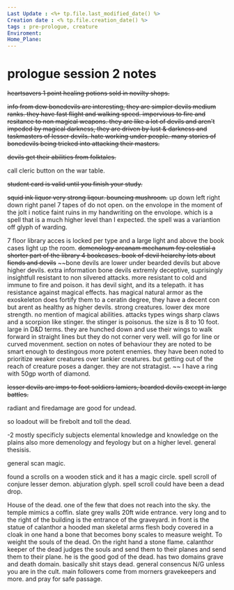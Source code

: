 ```yaml
---
Last Update : <%+ tp.file.last_modified_date() %>
Creation date : <% tp.file.creation_date() %>
tags : pre-prologue, creature
Enviroment: 
Home_Plane: 
---
```

# prologue session 2 notes

~~heartsavers 1 point healing potions sold in novilty shops.~~

~~info from dew bonedevils are interesting, they are simpler devils medium ranks. they have fast flight and walking speed. impervious to fire and resitance to non magical weapons. they are like a lot of devils and aren't impeded by magical darkness, they are driven by lust & darkness and taskmasters of lesser devils. hate working under people. many stories of bonedevils being tricked into attacking their masters.~~

~~devils get their abilities from folktales.~~

call cleric button on the war table. 

~~student card is valid until you finish your study.~~

~~squid ink liquor very strong liqour.
bouncing mushroom.~~
up down left right down right panel 
7 tapes of do not open. on the envolope
in the moment of the jolt i notice faint ruins in my handwriting on the envolope. which is a spell that is a much higher level than I expected. the spell was a variantion off glyph of warding. 


7 floor library 
acces is locked per type
and a large light and above the book cases light up the room.
~~demenology arcanam mechanum fey celestial
a shorter part of the library 4 bookcases.
book of devil heiarchy
lots about fiends and devils~~
~~bone devils are lower under bearded devils
but above higher devils.
extra information bone devils extremly deceptive, suprisingly insightfull resistant to non silvered attacks. more resistant to cold and immune to fire and poison. it has devil sight, and its a telepath. it has resistance against magical effects. has magical natural armor as the exoskeleton does fortify them to a ceratin degree, they have a decent con but arent as healthy as higher devils. strong creatures. lower dex more strength. 
no mention of magical abilities.
attacks types wings sharp claws and a scorpion like stinger. 
the stinger is poisonus. the size is 8 to 10 foot. large in D&D terms.
they are hunched down and use their wings to walk forward in straight lines but they do not corner very well. will go for line or curved movenment. section on notes of behaviour
they are noted to be smart enough to destingous more potent enemies. they have been noted to prioritize weaker creatures over tankier creatures. but getting out of the reach of creature poses a danger. they are not stratagist. ~~
I have a ring with 50gp worth of diamond.

~~lesser devils are imps to foot soldiers lamiers, bearded devils except in large battles.~~

radiant and firedamage are good for undead.


so loadout will be firebolt and toll the dead. 

-2 mostly specificly subjects elemental knowledge and knowledge on the plains also more demenology and feyology but on a higher level. general thesisis. 

general scan magic. 

found a scrolls on  a wooden stick and it has a magic circle.
spell scroll of conjure lesser demon. 
abjuration glyph. 
spell scroll could have been a dead drop.

House of the dead. one of the few that does not reach into the sky. 
the temple mimics a coffin. slate grey walls 20ft wide entrance.  very long and to the right of the building is the entrance of the graveyard. in front is the statue of calanthor a hooded man skeletal arms flesh body covered in a cloak in one hand a bone that becomes bony scales to measure weight. To weight the souls of the dead. On the right hand a stone flame. calanthor keeper of the dead judges the souls and send them to their planes and send them to their plane. he is the good god of the dead. has two domains grave and death domain. basically shit stays dead. general consencus N/G unless you are in the cult.
main followers come from morners gravekeepers and more. and pray for safe passage. 
